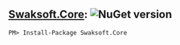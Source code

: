 ## [Swaksoft.Core](https://www.nuget.org/packages/Swaksoft.Core/): ![NuGet version](https://badge.fury.io/nu/Swaksoft.Core.png)
```
PM> Install-Package Swaksoft.Core
```